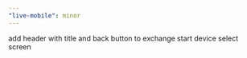 ```yaml
---
"live-mobile": minor
---
```


add header with title and back button to exchange start device select screen
